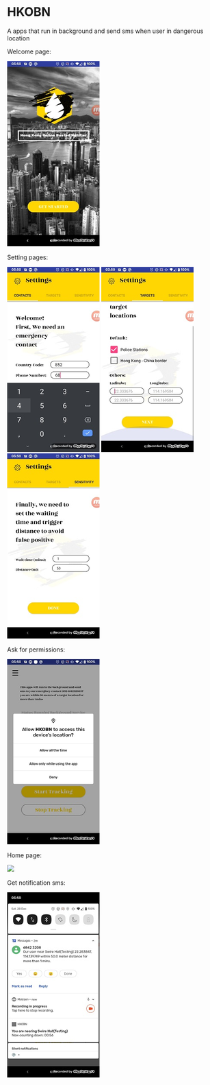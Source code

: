 # HKOBN
 A apps that run in background and send sms when user in dangerous location

Welcome page:

![](image/mobizen_20191228_035014_Moment.jpg)

Setting pages:

![](image/mobizen_20191228_035014_Moment2.jpg)
![](image/mobizen_20191228_035014_Moment3.jpg)
![](image/mobizen_20191228_035014_Moment4.jpg)

Ask for permissions:

![](image/mobizen_20191228_035014_Moment7.jpg)

Home page:

![](image/mobizen_20191228_035014_Moment5.jpg)

Get notification sms:

![](image/mobizen_20191228_035014_Moment6.jpg)
